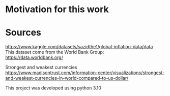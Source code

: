 # Motivation for this work


# Sources

https://www.kaggle.com/datasets/sazidthe1/global-inflation-data/data  
This dataset come from the World Bank Group:  
https://data.worldbank.org/

Strongest and weakest currencies  
https://www.madisontrust.com/information-center/visualizations/strongest-and-weakest-currencies-in-world-compared-to-us-dollar/

This project was developed using python 3.10
